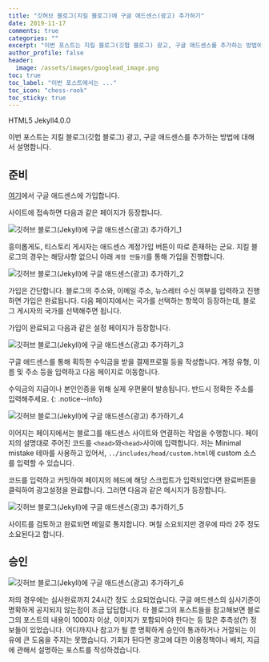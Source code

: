 ```yaml
---
title: "깃허브 블로그(지킬 블로그)에 구글 애드센스(광고) 추가하기"
date: 2019-11-17
comments: true
categories: ""
excerpt: "이번 포스트는 지킬 블로그(깃헙 블로그) 광고, 구글 애드센스를 추가하는 방법에 대해서 설명합니다."
author_profile: false
header:
  image: /assets/images/googlead_image.png
toc: true 
toc_label: "이번 포스트에서는 ..." 
toc_icon: "chess-rook"
toc_sticky: true
---
```


<!--Language Button HTML -->
<a class="HTML"><i class="fab fa-html5"></i> HTML</a><a class="HTMLVer">5</a>  <a class="Jekyll"><i class="fab fa-github"></i> Jekyll</a><a class="JekyllVer">4.0.0</a>
<!--Language Button HTML -->
<!--Main contents-->

이번 포스트는 지킬 블로그(깃헙 블로그) 광고, 구글 애드센스를 추가하는 방법에 대해서 설명합니다.

## 준비
[여기](https://support.google.com/adsense/answer/10162?hl=ko)에서 구글 애드센스에 가입합니다.

사이트에 접속하면 다음과 같은 페이지가 등장합니다.

![깃허브 블로그(Jekyll)에 구글 애드센스(광고) 추가하기_1](https://i.imgur.com/8UrmSlo.jpg)

흥미롭게도, 티스토리 게시자는 애드센스 계정가입 버튼이 따로 존재하는 군요. 지킬 블로그의 경우는 해당사항 없으니 아래 `계정 만들기`를 통해 가입을 진행합니다. 

![깃허브 블로그(Jekyll)에 구글 애드센스(광고) 추가하기_2](https://i.imgur.com/McHFxF8.jpg)

가입은 간단합니다. 블로그의 주소와, 이메일 주소, 뉴스레터 수신 여부를 입력하고 진행하면 가입은 완료됩니다. 다음 페이지에서는 국가를 선택하는 항목이 등장하는데, 블로그 게시자의 국가를 선택해주면 됩니다.

가입이 완료되고 다음과 같은 설정 페이지가 등장합니다.

![깃허브 블로그(Jekyll)에 구글 애드센스(광고) 추가하기_3](https://i.imgur.com/NlQIoKf.jpg)

구글 애드센스를 통해 획득한 수익금을 받을 결제프로필 등을 작성합니다. 계정 유형, 이름 및 주소 등을 입력하고 다음 페이지로 이동합니다.

수익금의 지급이나 본인인증을 위해 실제 우편물이 발송됩니다. 반드시 정확한 주소를 입력해주세요.
{: .notice--info}

![깃허브 블로그(Jekyll)에 구글 애드센스(광고) 추가하기_4](https://i.imgur.com/4Xng4SY.jpg)

이어지는 페이지에서는 블로그를 애드센스 사이트와 연결하는 작업을 수행합니다. 페이지의 설명대로 주어진 코드를 `<head>`와`<head>`사이에 입력합니다. 저는 Minimal mistake 테마를 사용하고 있어서, `../includes/head/custom.html`에 custom 소스를 입력할 수 있습니다.

코드를 입력하고 커밋하여 페이지의 헤드에 해당 스크립트가 입력되었다면 완료버튼을 클릭하여 광고설정을 완료합니다. 그러면 다음과 같은 메시지가 등장합니다.

![깃허브 블로그(Jekyll)에 구글 애드센스(광고) 추가하기_5](https://i.imgur.com/l5jkItB.jpg)

사이트를 검토하고 완료되면 메일로 통지합니다. 며칠 소요되지만 경우에 따라 2주 정도 소요된다고 합니다.

## 승인

![깃허브 블로그(Jekyll)에 구글 애드센스(광고) 추가하기_6](https://i.imgur.com/Anz8g5p.jpg)

저의 경우에는 심사완료까지 24시간 정도 소요되었습니다. 구글 애드센스의 심사기준이 명확하게 공지되지 않는점이 조금 답답합니다. 타 블로그의 포스트들을 참고해보면 블로그의 포스트의 내용이 1000자 이상, 이미지가 포함되어야 한다는 등 많은 추측성(?) 정보들이 있었습니다. 어디까지나 참고가 될 뿐 명확하게 승인이 통과하거나 거절되는 이유에 큰 도움을 주지는 못했습니다. 기회가 된다면 광고에 대한 이용정책이나 배치, 지급에 관해서 설명하는 포스트를 작성하겠습니다.

<!--이후 게시에 관해서-->

<!--Main contents-->


